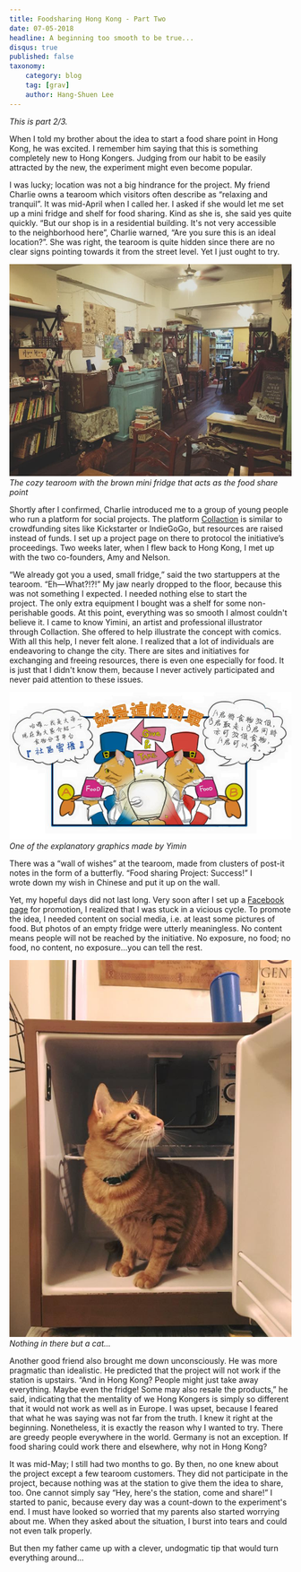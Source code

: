 ```yaml
---
title: Foodsharing Hong Kong - Part Two
date: 07-05-2018
headline: A beginning too smooth to be true...
disqus: true
published: false
taxonomy:
    category: blog
    tag: [grav]
    author: Hang-Shuen Lee
---
```


_This is part 2/3._

When I told my brother about the idea to start a food share point in Hong Kong, he was excited. I remember him saying that this is something completely new to Hong Kongers. Judging from our habit to be easily attracted by the new, the experiment might even become popular.

I was lucky; location was not a big hindrance for the project. My friend Charlie owns a tearoom which visitors often describe as “relaxing and tranquil”. It was mid-April when I called her. I asked if she would let me set up a mini fridge and shelf for food sharing. Kind as she is, she said yes quite quickly. “But our shop is in a residential building. It's not very accessible to the neighborhood here”, Charlie warned, “Are you sure this is an ideal location?”. She was right, the tearoom is quite hidden since there are no clear signs pointing towards it from the street level. Yet I just ought to try.

![](tearoom.jpg)
_The cozy tearoom with the brown mini fridge that acts as the food share point_

Shortly after I confirmed, Charlie introduced me to a group of young people who run a platform for social projects. The platform [Collaction](https://www.collaction.hk/) is similar to crowdfunding sites like Kickstarter or IndieGoGo, but resources are raised instead of funds. I set up a project page on there to protocol the initiative’s proceedings. Two weeks later, when I flew back to Hong Kong, I met up with the two co-founders, Amy and Nelson.

“We already got you a used, small fridge,” said the two startuppers at the tearoom. “Eh—What?!?!” My jaw nearly dropped to the floor, because this was not something I expected. I needed nothing else to start the project. The only extra equipment I bought was a shelf for some non-perishable goods. At this point, everything was so smooth I almost couldn't believe it. I came to know Yimini, an artist and professional illustrator through Collaction. She offered to help illustrate the concept with comics. With all this help, I never felt alone. I realized that a lot of individuals are endeavoring to change the city. There are sites and initiatives for exchanging and freeing resources, there is even one especially for food. It is just that I didn't know them, because I never actively participated and never paid attention to these issues.

![](yimin.jpg)
_One of the explanatory graphics made by Yimin_

There was a “wall of wishes” at the tearoom, made from clusters of post-it notes in the form of a butterfly. “Food sharing Project: Success!” I wrote down my wish in Chinese and put it up on the wall.

Yet, my hopeful days did not last long. Very soon after I set up a [Facebook page](https://www.facebook.com/foodsharinghk/) for promotion, I realized that I was stuck in a vicious cycle. To promote the idea, I needed content on social media, i.e. at least some pictures of food. But photos of an empty fridge were utterly meaningless. No content means people will not be reached by the initiative. No exposure, no food; no food, no content, no exposure…you can tell the rest.

![](fsp_empty.jpg)
_Nothing in there but a cat..._

Another good friend also brought me down unconsciously. He was more pragmatic than idealistic. He predicted that the project will not work if the station is upstairs. “And in Hong Kong? People might just take away everything. Maybe even the fridge! Some may also resale the products,” he said, indicating that the mentality of we Hong Kongers is simply so different that it would not work as well as in Europe. I was upset, because I feared that what he was saying was not far from the truth. I knew it right at the beginning. Nonetheless, it is exactly the reason why I wanted to try. There are greedy people everywhere in the world. Germany is not an exception. If food sharing could work there and elsewhere, why not in Hong Kong?

It was mid-May; I still had two months to go. By then, no one knew about the project except a few tearoom customers. They did not participate in the project, because nothing was at the station to give them the idea to share, too. One cannot simply say “Hey, here's the station, come and share!” I started to panic, because every day was a count-down to the experiment's end. I must have looked so worried that my parents also started worrying about me. When they asked about the situation, I burst into tears and could not even talk properly.

But then my father came up with a clever, undogmatic tip that would turn everything around...
